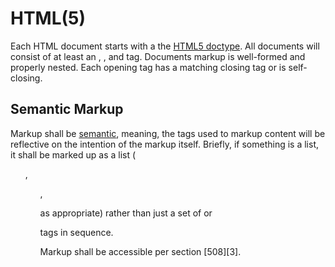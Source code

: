 HTML(5)
=======

Each HTML document starts with a the [HTML5 doctype][1]. All documents will
consist of at least an <html>, <head>, and <body> tag. Documents markup is
well-formed and properly nested. Each opening tag has a matching closing tag or
is self-closing. 

Semantic Markup
---------------

Markup shall be [semantic][2], meaning, the tags used to markup content will be
reflective on the intention of the markup itself. Briefly, if something is a
list, it shall be marked up as a list (<ol>, <ul>, <dl> as appropriate) rather
than just a set of <span> or <p> tags in sequence.

Markup shall be accessible per section [508][3].

[1]: http://www.w3.org/html/wg/drafts/html/master/syntax.html#the-doctype
[2]: http://en.wikipedia.org/wiki/Semantic_HTML

